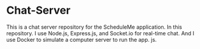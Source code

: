 # Chat-Server
This is a chat server repository for the ScheduleMe application. In this repository. I use Node.js, Express.js, and Socket.io for real-time chat.
And I use Docker to simulate a computer server to run the app. js.
